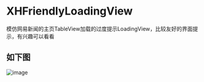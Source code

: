 XHFriendlyLoadingView
=====================

模仿网易新闻的主页TableView加载的过度提示LoadingView，比较友好的界面提示，有兴趣可以看看


## 如下图
![image](https://github.com/JackTeam/XHFriendlyLoadingView/raw/master/Screenshots/XHFriendlyLoadingView.gif)
